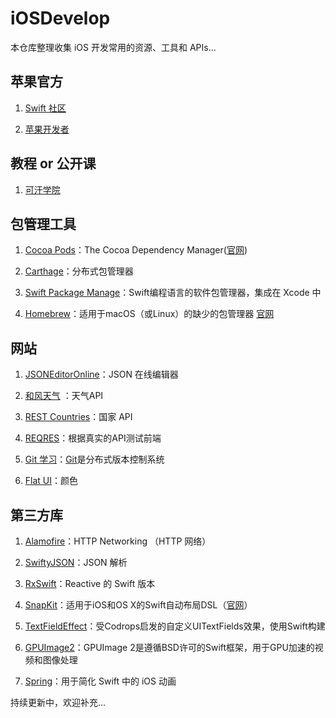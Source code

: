 # iOSDevelop
本仓库整理收集 iOS 开发常用的资源、工具和 APIs...

## 苹果官方
1. [Swift 社区](https://swift.org)

2. [苹果开发者](https://developer.apple.com/develop/)

## 教程 or 公开课
1. [可汗学院](https://www.khanacademy.org)

## 包管理工具
1. [Cocoa Pods](https://github.com/CocoaPods/CocoaPods)：The Cocoa Dependency Manager([官网](https://cocoapods.org/))

2. [Carthage](https://github.com/Carthage/Carthage)：分布式包管理器

3. [Swift Package Manage](https://github.com/apple/swift-package-manager)：Swift编程语言的软件包管理器，集成在 Xcode 中

4. [Homebrew](https://github.com/Homebrew/brew)：适用于macOS（或Linux）的缺少的包管理器 [官网](https://brew.sh)

## 网站
1. [JSONEditorOnline](https://jsoneditoronline.org)：JSON 在线编辑器

2. [和风天气](https://dev.heweather.com) ：天气API

3. [REST Countries](https://restcountries.eu)：国家 API

4. [REQRES](https://reqres.in)：根据真实的API测试前端

5. [Git 学习](https://learngitbranching.js.org/?locale=zh_CN)：[Git](https://git-scm.com)是分布式版本控制系统

6. [Flat UI](https://flatuicolors.com)：颜色

## 第三方库
1. [Alamofire](https://github.com/Alamofire/Alamofire)：HTTP Networking （HTTP 网络）

2. [SwiftyJSON](https://github.com/SwiftyJSON/SwiftyJSON)：JSON 解析 

3. [RxSwift](https://github.com/ReactiveX/RxSwift)：Reactive 的 Swift 版本

4. [SnapKit](https://github.com/SnapKit/SnapKit)：适用于iOS和OS X的Swift自动布局DSL（[官网](http://snapkit.io)）

5. [TextFieldEffect](https://github.com/raulriera/TextFieldEffects)：受Codrops启发的自定义UITextFields效果，使用Swift构建

6. [GPUImage2](https://github.com/BradLarson/GPUImage2)：GPUImage 2是遵循BSD许可的Swift框架，用于GPU加速的视频和图像处理
 
7. [Spring](https://github.com/MengTo/Spring)：用于简化 Swift 中的 iOS 动画

持续更新中，欢迎补充...
